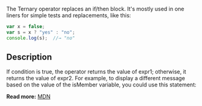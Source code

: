 The Ternary operator replaces an if/then block.
It's mostly used in one liners for simple tests and replacements, like this:

```js
var x = false;
var s = x ? "yes" : "no";
console.log(s);  //→ "no"

```
## Description
If condition is true, the operator returns the value of expr1; otherwise, it returns the value of expr2. For example, to display a different message based on the value of the isMember variable, you could use this statement:

**Read more:** [MDN](https://developer.mozilla.org/en-US/docs/Web/JavaScript/Reference/Operators/Conditional_Operator)